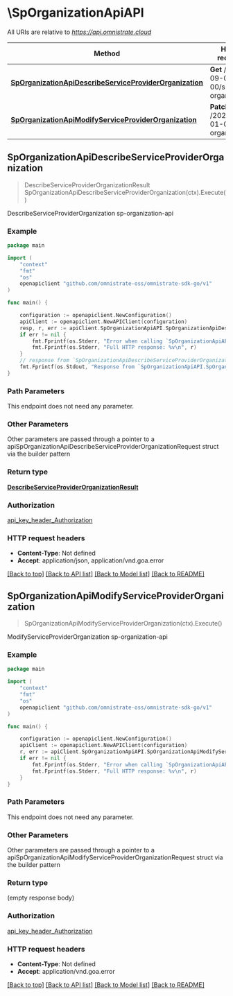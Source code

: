 # \SpOrganizationApiAPI

All URIs are relative to *https://api.omnistrate.cloud*

Method | HTTP request | Description
------------- | ------------- | -------------
[**SpOrganizationApiDescribeServiceProviderOrganization**](SpOrganizationApiAPI.md#SpOrganizationApiDescribeServiceProviderOrganization) | **Get** /2022-09-01-00/sp-organization | DescribeServiceProviderOrganization sp-organization-api
[**SpOrganizationApiModifyServiceProviderOrganization**](SpOrganizationApiAPI.md#SpOrganizationApiModifyServiceProviderOrganization) | **Patch** /2022-09-01-00/sp-organization | ModifyServiceProviderOrganization sp-organization-api



## SpOrganizationApiDescribeServiceProviderOrganization

> DescribeServiceProviderOrganizationResult SpOrganizationApiDescribeServiceProviderOrganization(ctx).Execute()

DescribeServiceProviderOrganization sp-organization-api

### Example

```go
package main

import (
	"context"
	"fmt"
	"os"
	openapiclient "github.com/omnistrate-oss/omnistrate-sdk-go/v1"
)

func main() {

	configuration := openapiclient.NewConfiguration()
	apiClient := openapiclient.NewAPIClient(configuration)
	resp, r, err := apiClient.SpOrganizationApiAPI.SpOrganizationApiDescribeServiceProviderOrganization(context.Background()).Execute()
	if err != nil {
		fmt.Fprintf(os.Stderr, "Error when calling `SpOrganizationApiAPI.SpOrganizationApiDescribeServiceProviderOrganization``: %v\n", err)
		fmt.Fprintf(os.Stderr, "Full HTTP response: %v\n", r)
	}
	// response from `SpOrganizationApiDescribeServiceProviderOrganization`: DescribeServiceProviderOrganizationResult
	fmt.Fprintf(os.Stdout, "Response from `SpOrganizationApiAPI.SpOrganizationApiDescribeServiceProviderOrganization`: %v\n", resp)
}
```

### Path Parameters

This endpoint does not need any parameter.

### Other Parameters

Other parameters are passed through a pointer to a apiSpOrganizationApiDescribeServiceProviderOrganizationRequest struct via the builder pattern


### Return type

[**DescribeServiceProviderOrganizationResult**](DescribeServiceProviderOrganizationResult.md)

### Authorization

[api_key_header_Authorization](../README.md#api_key_header_Authorization)

### HTTP request headers

- **Content-Type**: Not defined
- **Accept**: application/json, application/vnd.goa.error

[[Back to top]](#) [[Back to API list]](../README.md#documentation-for-api-endpoints)
[[Back to Model list]](../README.md#documentation-for-models)
[[Back to README]](../README.md)


## SpOrganizationApiModifyServiceProviderOrganization

> SpOrganizationApiModifyServiceProviderOrganization(ctx).Execute()

ModifyServiceProviderOrganization sp-organization-api

### Example

```go
package main

import (
	"context"
	"fmt"
	"os"
	openapiclient "github.com/omnistrate-oss/omnistrate-sdk-go/v1"
)

func main() {

	configuration := openapiclient.NewConfiguration()
	apiClient := openapiclient.NewAPIClient(configuration)
	r, err := apiClient.SpOrganizationApiAPI.SpOrganizationApiModifyServiceProviderOrganization(context.Background()).Execute()
	if err != nil {
		fmt.Fprintf(os.Stderr, "Error when calling `SpOrganizationApiAPI.SpOrganizationApiModifyServiceProviderOrganization``: %v\n", err)
		fmt.Fprintf(os.Stderr, "Full HTTP response: %v\n", r)
	}
}
```

### Path Parameters

This endpoint does not need any parameter.

### Other Parameters

Other parameters are passed through a pointer to a apiSpOrganizationApiModifyServiceProviderOrganizationRequest struct via the builder pattern


### Return type

 (empty response body)

### Authorization

[api_key_header_Authorization](../README.md#api_key_header_Authorization)

### HTTP request headers

- **Content-Type**: Not defined
- **Accept**: application/vnd.goa.error

[[Back to top]](#) [[Back to API list]](../README.md#documentation-for-api-endpoints)
[[Back to Model list]](../README.md#documentation-for-models)
[[Back to README]](../README.md)

